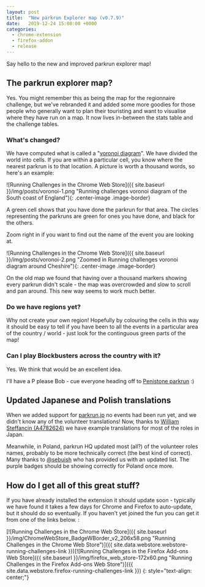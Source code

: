 ```yaml
---
layout: post
title:  "New parkrun Explorer map (v0.7.9)"
date:   2019-12-24 15:00:00 +0000
categories:
  - chrome-extension
  - firefox-addon
  - release
---
```


Say hello to the new and improved parkrun explorer map!

## The parkrun explorer map?

Yes. You might remember this as being the map for the regionnaire challenge, but we've rebranded it and 
added some more goodies for those people who generally want to plan their touristing and want to 
visualise where they have run on a map. It now lives in-between the stats table and the challenge tables.

### What's changed?

We have computed what is called a "[voronoi diagram](https://en.wikipedia.org/wiki/Voronoi_diagram)". We 
have divided the world into cells. If you are within a particular cell, you know where the 
nearest parkrun is to that location. A picture is worth a thousand words, so here's an example:

![Running Challenges in the Chrome Web Store]({{ site.baseurl }}/img/posts/voronoi-1.png "Running challenges voronoi diagram of the South coast of England"){: .center-image .image-border}

A green cell shows that you have done the parkrun for that area. The circles representing the parkruns 
are green for ones you have done, and black for the others.

Zoom right in if you want to find out the name of the event you are looking at.

![Running Challenges in the Chrome Web Store]({{ site.baseurl }}/img/posts/voronoi-2.png "Zoomed in Running challenges voronoi diagram around Cheshire"){: .center-image .image-border}

On the old map we found that having over a thousand markers showing every parkrun didn't scale - 
the map was overcrowded and slow to scroll and pan around. This new way seems to work much better.

### Do we have regions yet?

Why not create your own region! Hopefully by colouring the cells in this way it should be easy to tell if you 
have been to all the events in a particular area of the country / world - just look for the continguous green 
parts of the map!

### Can I play Blockbusters across the country with it?

Yes. We think that would be an excellent idea. 

I'll have a P please Bob - cue everyone heading off to [Penistone parkrun](https://www.parkrun.org.uk/penistone/) :)

## Updated Japanese and Polish translations

When we added support for [parkrun.jp](https://www.parkrun.jp/) no events had been run yet, and we didn't know any
of the volunteer translations! Now, thanks to [William Steffancin (A4782624)](https://www.parkrun.org.uk/results/athleteeventresultshistory/?athleteNumber=4782624&eventNumber=0) we have example translations for most of the roles in Japan.

Meanwhile, in Poland, parkrun HQ updated most (all?) of the volunteer roles names, probably to be more technically
correct (the best kind of correct). Many thanks to [@sebuish](https://github.com/sebiush) who has provided us with 
an updated list. The purple badges should be showing correctly for Poland once more.

## How do I get all of this great stuff?

If you have already installed the extension it should update soon - typically we
have found it takes a few days for Chrome and Firefox to auto-update, but it should
do so eventually.  If you haven't yet joined the fun you can get it from one of
the links below. :

[![Running Challenges in the Chrome Web Store]({{ site.baseurl }}/img/ChromeWebStore_BadgeWBorder_v2_206x58.png "Running Challenges in the Chrome Web Store")]({{ site.data.webstore.webstore-running-challenges-link }})[![Running Challenges in the Firefox Add-ons Web Store]({{ site.baseurl }}/img/firefox_web_store-172x60.png "Running Challenges in the Firefox Add-ons Web Store")]({{ site.data.webstore.firefox-running-challenges-link }})
{: style="text-align: center;"}
